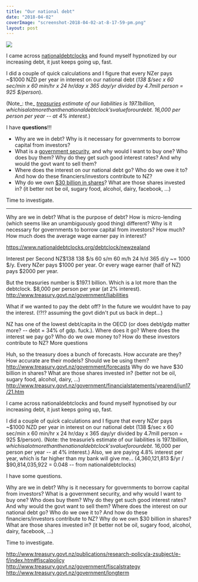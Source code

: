 ```yaml
---
title: "Our national debt"
date: "2018-04-02"
coverImage: "screenshot-2018-04-02-at-8-17-59-pm.png"
layout: post
---
```


![]({{site.baseurl}}/images/{{page.coverImage}})

I came across [nationaldebtclocks](https://www.nationaldebtclocks.org/debtclock/newzealand) and found myself hypnotized by our increasing debt, it just keeps going up, fast.

I did a couple of quick calculations and I figure that every NZer pays ~$1000 NZD per year in interest on our national debt (_138 $/sec x 60 sec/min x 60 min/hr x 24 hr/day x 365 day/yr divided by 4.7mill person = 925 $/person_).

(Note_: the_ [_treasuries_](http://www.treasury.govt.nz/government/liabilities) _estimate of our liabilities is $197.1 billion, which is a lot more than the nationaldebtclock’s value for our debt. ~$16,000 per person per year -- at 4% interest._)

I have **questions**!!!

- Why are we in debt? Why is it necessary for governments to borrow capital from investors?
- What is a [government security](https://www.nzdmo.govt.nz/), and why would I want to buy one? Who does buy them? Why do they get such good interest rates? And why would the govt want to sell them?
- Where does the interest on our national debt go? Who do we owe it to? And how do these financiers/investors contribute to NZ?
- Why do we own [$30 billion in shares](http://www.treasury.govt.nz/government/financialstatements/yearend/jun17/21.htm)? What are those shares invested in? (it better not be oil, sugary food, alcohol, dairy, facebook, ...)

Time to investigate.


***

Why are we in debt?
What is the purpose of debt?
How is micro-lending (which seems like an unambiguously good thing) different?
Why is it necessary for governments to borrow capital from investors?
How much?
How much does the average wage earner pay in interest?

https://www.nationaldebtclocks.org/debtclock/newzealand

Interest per Second NZ$138
138 $/s 60 s/m 60 m/h 24 h/d 365 d/y ~= 1000 $/y. Every NZer pays $1000 per year. Or every wage earner (half of NZ) pays $2000 per year.

But the treasuries number is $197.1 billion. Which is a lot more than the debtclock. $8,000 per person per year (at 2% interest).
http://www.treasury.govt.nz/government/liabilities

What if we wanted to pay the debt off? In the future we wouldnt have to pay the interest. (!?!? assuming the govt didn't put us back in dept…)

NZ has one of the lowest debt/capita in the OECD (or does debt/gdp matter more? -- debt = 34% of gdp. fuck.).
Where does it go?
Where does the interest we pay go?
Who do we owe money to?
How do these investors contribute to NZ?
More questions

Huh, so the treasury does a bunch of forecasts. How accurate are they? How accurate are their models? Should we be using them? http://www.treasury.govt.nz/government/forecasts
Why do we have $30 billion in shares? What are those shares invested in? (better not be oil, sugary food, alcohol, dairy, ...) http://www.treasury.govt.nz/government/financialstatements/yearend/jun17/21.htm



I came across nationaldebtclocks and found myself hypnotised by our increasing debt, it just keeps going up, fast.

I did a couple of quick calculations and I figure that every NZer pays ~$1000 NZD per year in interest on our national debt (138 $/sec x 60 sec/min x 60 min/hr x 24 hr/day x 365 day/yr divided by 4.7mill person = 925 $/person). 
(Note: the treasurie’s estimate of our liabilities is $197.1 billion, which is a lot more than the nationaldebtclock’s value for our debt. ~$16,000 per person per year -- at 4% interest.)
Also, we are paying 4.8% interest per year, which is far higher than my bank will give me... (4,360,121,813 $/yr / $90,814,035,922 = 0.048 -- from nationaldebtclocks)

I have some questions.

Why are we in debt? Why is it necessary for governments to borrow capital from investors?
What is a government security, and why would I want to buy one? Who does buy them? Why do they get such good interest rates? And why would the govt want to sell them? 
Where does the interest on our national debt go? Who do we owe it to? And how do these financiers/investors contribute to NZ?
Why do we own $30 billion in shares? What are those shares invested in? (it better not be oil, sugary food, alcohol, dairy, facebook, ...) 

Time to investigate.

http://www.treasury.govt.nz/publications/research-policy/a-zsubject/e-f/index.htm#fiscalpolicy
http://www.treasury.govt.nz/government/fiscalstrategy
http://www.treasury.govt.nz/government/longterm
